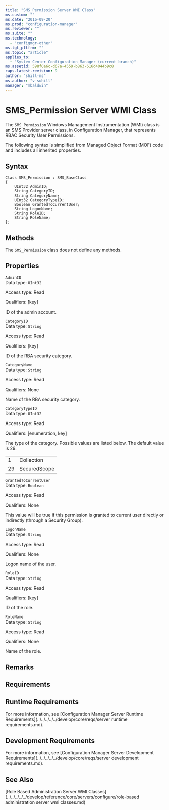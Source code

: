 ```yaml
---
title: "SMS_Permission Server WMI Class"
ms.custom: ""
ms.date: "2016-09-20"
ms.prod: "configuration-manager"
ms.reviewer: ""
ms.suite: ""
ms.technology: 
  - "configmgr-other"
ms.tgt_pltfrm: ""
ms.topic: "article"
applies_to: 
  - "System Center Configuration Manager (current branch)"
ms.assetid: 598f0a6c-d67a-4559-b863-616d4044b9c8
caps.latest.revision: 9
author: "shill-ms"
ms.author: "v-suhill"
manager: "mbaldwin"
---
```

# SMS_Permission Server WMI Class
The `SMS_Permission` Windows Management Instrumentation (WMI) class is an SMS Provider server class, in Configuration Manager, that represents RBAC Security User Permissions.  
  
 The following syntax is simplified from Managed Object Format (MOF) code and includes all inherited properties.  
  
## Syntax  
  
```  
Class SMS_Permission : SMS_BaseClass  
{  
    UInt32 AdminID;  
    String CategoryID;  
    String CategoryName;  
    UInt32 CategoryTypeID;  
    Boolean GrantedToCurrentUser;  
    String LogonName;  
    String RoleID;  
    String RoleName;  
};  
```  
  
## Methods  
 The `SMS_Permission` class does not define any methods.  
  
## Properties  
 `AdminID`  
 Data type: `UInt32`  
  
 Access type: Read  
  
 Qualifiers: [key]  
  
 ID of the admin account.  
  
 `CategoryID`  
 Data type: `String`  
  
 Access type: Read  
  
 Qualifiers: [key]  
  
 ID of the RBA security category.  
  
 `CategoryName`  
 Data type: `String`  
  
 Access type: Read  
  
 Qualifiers: None  
  
 Name of the RBA security category.  
  
 `CategoryTypeID`  
 Data type: `UInt32`  
  
 Access type: Read  
  
 Qualifiers: [enumeration, key]  
  
 The type of the category. Possible values are listed below. The default value is 29.  
  
|||  
|-|-|  
|1|Collection|  
|29|SecuredScope|  
  
 `GrantedToCurrentUser`  
 Data type: `Boolean`  
  
 Access type: Read  
  
 Qualifiers: None  
  
 This value will be true if this permission is granted to current user directly or indirectly (through a Security Group).  
  
 `LogonName`  
 Data type: `String`  
  
 Access type: Read  
  
 Qualifiers: None  
  
 Logon name of the user.  
  
 `RoleID`  
 Data type: `String`  
  
 Access type: Read  
  
 Qualifiers: [key]  
  
 ID of the role.  
  
 `RoleName`  
 Data type: `String`  
  
 Access type: Read  
  
 Qualifiers: None  
  
 Name of the role.  
  
## Remarks  
  
## Requirements  
  
## Runtime Requirements  
 For more information, see [Configuration Manager Server Runtime Requirements](../../../../../develop/core/reqs/server runtime requirements.md).  
  
## Development Requirements  
 For more information, see [Configuration Manager Server Development Requirements](../../../../../develop/core/reqs/server development requirements.md).  
  
## See Also  
 [Role Based Administration Server WMI Classes](../../../../../develop/reference/core/servers/configure/role-based administration server wmi classes.md)